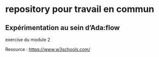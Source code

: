 # repository pour travail en commun 

## Expérimentation au sein d’Ada:flow
exercise du module 2

Resource : https://www.w3schools.com/

